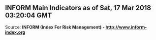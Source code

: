 ## INFORM Main Indicators as of Sat, 17 Mar 2018 03:20:04 GMT

Source: **INFORM (Index For Risk Management) - http://www.inform-index.org**